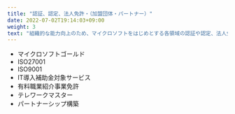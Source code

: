 ```yaml
---
title: "認証、認定、法人免許・（加盟団体・パートナー）"
date: 2022-07-02T19:14:03+09:00
weight: 3
text: "組織的な能力向上のため、マイクロソフトをはじめとする各領域の認証や認定、法人免許などを取得しています。"
---
```


<ul class="ml-6 mt-6 list-disc">
<li class="mb-2">マイクロソフトゴールド</li>
<li class="mb-2">ISO27001</li>
<li class="mb-2">ISO9001</li>
<li class="mb-2">IT導入補助金対象サービス</li>
<li class="mb-2">有料職業紹介事業免許</li>
<li class="mb-2">テレワークマスター</li>
<li>パートナーシップ構築</li>
</ul>